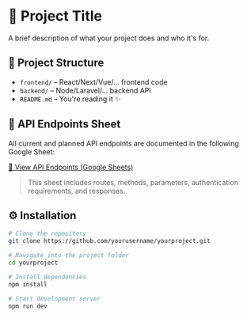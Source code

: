 # 🚀 Project Title

A brief description of what your project does and who it's for.

## 📂 Project Structure

-   `frontend/` – React/Next/Vue/... frontend code
-   `backend/` – Node/Laravel/... backend API
-   `README.md` – You're reading it ✨

## 🔗 API Endpoints Sheet

All current and planned API endpoints are documented in the following Google Sheet:

[📄 View API Endpoints (Google Sheets)](https://docs.google.com/spreadsheets/d/YOUR_SHEET_ID_HERE)

> This sheet includes routes, methods, parameters, authentication requirements, and responses.

## ⚙️ Installation

```bash
# Clone the repository
git clone https://github.com/yourusername/yourproject.git

# Navigate into the project folder
cd yourproject

# Install dependencies
npm install

# Start development server
npm run dev
```
